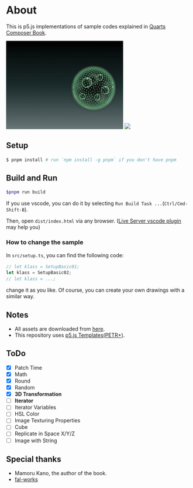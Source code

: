 # About

This is p5.js implementations of sample codes explained in [Quarts Composer Book](http://www.bnn.co.jp/books/3645/).

![](https://raw.githubusercontent.com/hirohitokato/myAssets/main/quartzComposerBook-p5js/volvox.gif) ![](https://raw.githubusercontent.com/hirohitokato/myAssets/main/quartzComposerBook-p5js/jellyfish.gif)

## Setup

```sh
$ pnpm install # run `npm install -g pnpm` if you don't have pnpm
```

## Build and Run

```sh
$pnpm run build
```

If you use vscode, you can do it by selecting `Run Build Task ...`(`Ctrl/Cmd-Shift-B`).

Then, open `dist/index.html` via any browser. ([Live Server vscode plugin](https://marketplace.visualstudio.com/items?itemName=ritwickdey.LiveServer) may help you)

### How to change the sample

In `src/setup.ts`, you can find the following code:

```typescript
// let klass = SetupBasic01;
let klass = SetupBasic02;
// let klass = ...;
```

change it as you like. Of course, you can create your own drawings with a similar way.

## Notes

* All assets are downloaded from [here](http://download.bnn.co.jp/download/qcb/).
* This repository uses [p5.js Templates(PETR+)](https://fal-works.github.io/p5js-templates/).

## ToDo

* [X] Patch Time
* [X] Math
* [X] Round
* [X] Random
* [X] **3D Transformation**
* [ ] **Iterator**
* [ ] Iterator Variables
* [ ] HSL Color
* [ ] Image Texturing Properties
* [ ] Cube
* [ ] Replicate in Space X/Y/Z
* [ ] Image with String

## Special thanks

* Mamoru Kano, the author of the book.
* [fal-works](https://www.fal-works.com)

<!-- # p5.js Template PETR+

*Other languages (wiki):* [[ ja ]](https://github.com/fal-works/p5js-template-petr-plus/wiki/Readme-ja)

## About

Template project for [p5.js](https://p5js.org/) sketches using [TypeScript](https://www.typescriptlang.org/) and other typical tools.

See also [other templates](https://fal-works.github.io/p5js-templates/).


## Differences from [Template PETR](https://github.com/fal-works/p5js-template-petr)

- Works on [p5.js instance mode](https://github.com/processing/p5.js/wiki/Global-and-instance-mode).
- Minifies the output code using [terser](https://terser.org/).
- In `index.html`,
    - `defer` attribute is added in `<script>` tags.
    - loads the minified edition of p5.js, which also disables the p5.js Friendly Error System. -->
